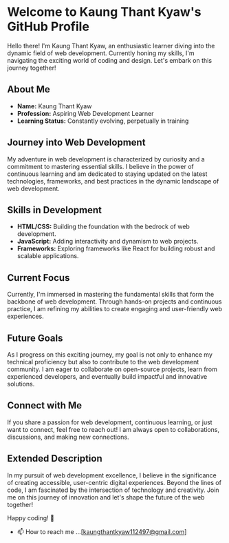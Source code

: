 # Welcome to Kaung Thant Kyaw's GitHub Profile

Hello there! I'm Kaung Thant Kyaw, an enthusiastic learner diving into the dynamic field of web development. Currently honing my skills, I'm navigating the exciting world of coding and design. Let's embark on this journey together!

## About Me

- **Name:** Kaung Thant Kyaw
- **Profession:** Aspiring Web Development Learner
- **Learning Status:** Constantly evolving, perpetually in training

## Journey into Web Development

My adventure in web development is characterized by curiosity and a commitment to mastering essential skills. I believe in the power of continuous learning and am dedicated to staying updated on the latest technologies, frameworks, and best practices in the dynamic landscape of web development.

## Skills in Development

- **HTML/CSS:** Building the foundation with the bedrock of web development.
- **JavaScript:** Adding interactivity and dynamism to web projects.
- **Frameworks:** Exploring frameworks like React for building robust and scalable applications.

## Current Focus

Currently, I'm immersed in mastering the fundamental skills that form the backbone of web development. Through hands-on projects and continuous practice, I am refining my abilities to create engaging and user-friendly web experiences.

## Future Goals

As I progress on this exciting journey, my goal is not only to enhance my technical proficiency but also to contribute to the web development community. I am eager to collaborate on open-source projects, learn from experienced developers, and eventually build impactful and innovative solutions.

## Connect with Me

If you share a passion for web development, continuous learning, or just want to connect, feel free to reach out! I am always open to collaborations, discussions, and making new connections.

## Extended Description

In my pursuit of web development excellence, I believe in the significance of creating accessible, user-centric digital experiences. Beyond the lines of code, I am fascinated by the intersection of technology and creativity. Join me on this journey of innovation and let's shape the future of the web together!

Happy coding! 🚀

- 📫 How to reach me ...[kaungthantkyaw112497@gmail.com]

<!---
Kaung-Thant-Kyaw/Kaung-Thant-Kyaw is a ✨ special ✨ repository because its `README.md` (this file) appears on your GitHub profile.
You can click the Preview link to take a look at your changes.
--->
